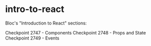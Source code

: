 # intro-to-react
Bloc's "Introduction to React" sections:

Checkpoint 2747 - Components
Checkpoint 2748 - Props and State
Checkpoint 2749 - Events